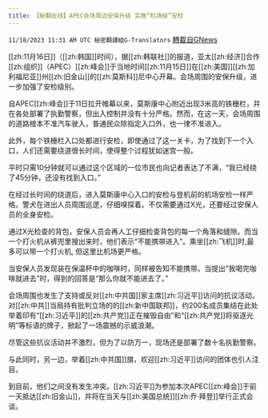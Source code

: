 ```yaml
---
title: 【秘翻在线】APEC会场周边安保升级 实施“机场级”安检
---
```

`11/18/2023 11:31 AM UTC 秘密翻譯組G-Translators` [轉載自GNews](https://gnews.org/articles/1991307)



[[zh:11月16日]]（[[zh:韩国]]时间），据[[zh:韩联社]]的报道，亚太[[zh:经济]]合作[[zh:组织]]（APEC）[[zh:峰会]]于当地时间[[zh:11月15日]]在[[zh:美国]][[zh:加利福尼亚]]州[[zh:旧金山]]的[[zh:莫斯科]]尼中心开幕。会场周围的安保升级，进一步加强了安检级别。

自APEC[[zh:峰会]]于11日拉开帷幕以来，莫斯康中心附近出现3米高的铁栅栏，并在各处部署了执勤警察，但出入控制并没有十分严格。然而，在这一天，会场周围的道路根本不准汽车驶入，普通民众除指定入口外，也一律不准进入。

此外，每个铁栅栏入口处都进行安检，即使通过了这一关卡，为了找到下一个入口，人们还需要绕道很长时间，使得整个过程犹如迷宫一般。

平时只需10分钟就可以通过这个区域的一位市民也向记者表达了不满，“我已经绕了45分钟，还没有找到入口。”

在经过长时间的绕道后，进入莫斯康中心入口的安检与登机前的机场安检一样严格。警犬在进出人员周围巡逻，仔细嗅探着。不仅需要通过X光，还要经过安保人员的全身安检。

通过X光检查的背包，安保人员会再人工仔细检查背包的每一个角落和缝隙。而当一个打火机从裤兜里搜出来时，他们表示“不能携带进入”。乘坐[[zh:飞机]]时,最多可以带一个打火机, 但这里比机场更严格。

当安保人员发现装在保温杯中的咖啡时，同样被告知不能携带。当提出“我喝完咖啡就进去”时，得到的回答是“那么你就不能进去了。”

会场周围也发生了支持或反对[[zh:中共国]]家主席[[zh:习近平]]访问的抗议活动。对[[zh:中共]]当局持有批判立场的的[[zh:新中国联邦]]，约200名成员集结在此处举着印有“[[zh:习近平]]的[[zh:共产党]]正在摧毁自由”和“[[zh:共产党]]将驱逐光明”等标语的牌子，掀起了一场震撼的示威浪潮。

尽管这些抗议活动并不激烈，但为了以防万一，现场还是部署了数十名执勤警察。

与此同时，另一边，举着[[zh:中共国]]旗，欢迎[[zh:习近平]]访问的团体也引人注目。

到目前，他们之间没有发生冲突。[[zh:习近平]]为参加本次APEC[[zh:峰会]]于前一天抵达[[zh:旧金山]]，并将在当天与[[zh:美国总统]][[zh:乔·拜登]]举行正式会谈。
